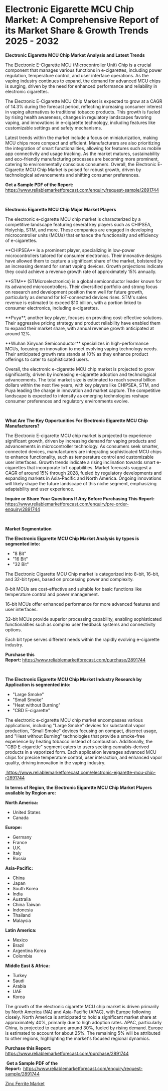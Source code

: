 <p><h1>Electronic Eigarette MCU Chip Market: A Comprehensive Report of its Market Share & Growth Trends 2025 - 2032</h1></p><p><strong>Electronic Eigarette MCU Chip Market Analysis and Latest Trends</strong></p>
<p><p>The Electronic E-Cigarette MCU (Microcontroller Unit) Chip is a crucial component that manages various functions in e-cigarettes, including power regulation, temperature control, and user interface operations. As the vaping industry continues to expand, the demand for advanced MCU chips is surging, driven by the need for enhanced performance and reliability in electronic cigarettes.</p><p>The Electronic E-Cigarette MCU Chip Market is expected to grow at a CAGR of 14.3% during the forecast period, reflecting increasing consumer interest in vaping alternatives to traditional tobacco products. This growth is fueled by rising health awareness, changes in regulatory landscapes favoring vaping, and innovations in e-cigarette technology, including features like customizable settings and safety mechanisms.</p><p>Latest trends within the market include a focus on miniaturization, making MCU chips more compact and efficient. Manufacturers are also prioritizing the integration of smart functionalities, allowing for features such as mobile app connectivity and usage tracking. As the market matures, sustainability and eco-friendly manufacturing processes are becoming more prominent, catering to environmentally conscious consumers. Overall, the Electronic E-Cigarette MCU Chip Market is poised for robust growth, driven by technological advancements and shifting consumer preferences.</p></p>
<p><strong>Get a Sample PDF of the Report:&nbsp;</strong> <a href="https://www.reliablemarketforecast.com/enquiry/request-sample/2891744?utm_campaign=2320&utm_medium=2&utm_source=Github&utm_content=ia&utm_term=14032025&utm_id=electronic-eigarette-mcu-chip">https://www.reliablemarketforecast.com/enquiry/request-sample/2891744</a></p>
<p>&nbsp;</p>
<p><strong>Electronic Eigarette MCU Chip Major Market Players</strong></p>
<p><p>The electronic e-cigarette MCU chip market is characterized by a competitive landscape featuring several key players such as CHIPSEA, Holychip, STM, and more. These companies are engaged in developing microcontroller units (MCUs) that enhance the functionality and efficiency of e-cigarettes.</p><p>**CHIPSEA** is a prominent player, specializing in low-power microcontrollers tailored for consumer electronics. Their innovative designs have allowed them to capture a significant share of the market, bolstered by an increasing demand for smart vaping devices. Growth projections indicate they could achieve a revenue growth rate of approximately 15% annually.</p><p>**STM** (STMicroelectronics) is a global semiconductor leader known for its advanced microcontrollers. Their diversified portfolio and strong focus on research and development position them well for future growth, particularly as demand for IoT-connected devices rises. STM's sales revenue is estimated to exceed $10 billion, with a portion linked to consumer electronics, including e-cigarettes.</p><p>**Puya**, another key player, focuses on providing cost-effective solutions. Their aggressive pricing strategy and product reliability have enabled them to expand their market share, with annual revenue growth anticipated at around 12%.</p><p>**Wuhan Xinyuan Semiconductor** specializes in high-performance MCUs, focusing on innovation to meet evolving vaping technology needs. Their anticipated growth rate stands at 10% as they enhance product offerings to cater to sophisticated users.</p><p>Overall, the electronic e-cigarette MCU chip market is projected to grow significantly, driven by increasing e-cigarette adoption and technological advancements. The total market size is estimated to reach several billion dollars within the next five years, with key players like CHIPSEA, STM, and Puya leading the charge in innovation and market capture. The competitive landscape is expected to intensify as emerging technologies reshape consumer preferences and regulatory environments evolve.</p></p>
<p>&nbsp;</p>
<p><strong>What Are The Key Opportunities For Electronic Eigarette MCU Chip Manufacturers?</strong></p>
<p><p>The Electronic E-cigarette MCU chip market is projected to experience significant growth, driven by increasing demand for vaping products and advancements in microcontroller technology. As consumers seek smarter, connected devices, manufacturers are integrating sophisticated MCU chips to enhance functionality, such as temperature control and customizable user interfaces. Growth trends indicate a rising inclination towards smart e-cigarettes that incorporate IoT capabilities. Market forecasts suggest a CAGR of around 15% through 2028, fueled by regulatory developments and expanding markets in Asia-Pacific and North America. Ongoing innovations will likely shape the future landscape of this niche segment, emphasizing adaptability and user experience.</p></p>
<p><strong>Inquire or Share Your Questions If Any Before Purchasing This Report:</strong> <a href="https://www.reliablemarketforecast.com/enquiry/pre-order-enquiry/2891744?utm_campaign=2320&utm_medium=2&utm_source=Github&utm_content=ia&utm_term=14032025&utm_id=electronic-eigarette-mcu-chip">https://www.reliablemarketforecast.com/enquiry/pre-order-enquiry/2891744</a></p>
<p>&nbsp;</p>
<p><strong>Market Segmentation</strong></p>
<p><strong>The Electronic Eigarette MCU Chip Market Analysis by types is segmented into:</strong></p>
<p><ul><li>"8 Bit"</li><li>"16 Bit"</li><li>"32 Bit"</li></ul></p>
<p><p>The Electronic Cigarette MCU Chip market is categorized into 8-bit, 16-bit, and 32-bit types, based on processing power and complexity. </p><p>8-bit MCUs are cost-effective and suitable for basic functions like temperature control and power management. </p><p>16-bit MCUs offer enhanced performance for more advanced features and user interfaces. </p><p>32-bit MCUs provide superior processing capability, enabling sophisticated functionalities such as complex user feedback systems and connectivity options. </p><p>Each bit type serves different needs within the rapidly evolving e-cigarette industry.</p></p>
<p><strong>Purchase this Report:&nbsp;</strong><a href="https://www.reliablemarketforecast.com/purchase/2891744?utm_campaign=2320&utm_medium=2&utm_source=Github&utm_content=ia&utm_term=14032025&utm_id=electronic-eigarette-mcu-chip">https://www.reliablemarketforecast.com/purchase/2891744</a></p>
<p>&nbsp;</p>
<p><strong>The Electronic Eigarette MCU Chip Market Industry Research by Application is segmented into:</strong></p>
<p><ul><li>"Large Smoke"</li><li>"Small Smoke"</li><li>"Heat without Burning"</li><li>"CBD E-cigarette"</li></ul></p>
<p><p>The electronic e-cigarette MCU chip market encompasses various applications, including "Large Smoke" devices for substantial vapor production, "Small Smoke" devices focusing on compact, discreet usage, and "Heat without Burning" technologies that provide a smoke-free experience by heating tobacco instead of combustion. Additionally, the "CBD E-cigarette" segment caters to users seeking cannabis-derived products in a vaporized form. Each application leverages advanced MCU chips for precise temperature control, user interaction, and enhanced vapor quality, driving innovation in the vaping industry.</p></p>
<p><a href="https://www.reliablemarketforecast.com/electronic-eigarette-mcu-chip-r2891744?utm_campaign=2320&utm_medium=2&utm_source=Github&utm_content=ia&utm_term=14032025&utm_id=electronic-eigarette-mcu-chip">&nbsp;https://www.reliablemarketforecast.com/electronic-eigarette-mcu-chip-r2891744</a></p>
<p><strong>In terms of Region, the Electronic Eigarette MCU Chip Market Players available by Region are:</strong></p>
<p>
    <p> <strong> North America: </strong>
        <ul>
            <li>United States</li>
            <li>Canada</li>
        </ul>
        </p> 
    <p> <strong> Europe: </strong>
        <ul>
            <li>Germany</li>
            <li>France</li>
            <li>U.K.</li>
            <li>Italy</li>
            <li>Russia</li>
        </ul>
        </p> 
    <p> <strong> Asia-Pacific: </strong>
        <ul>
            <li>China</li>
            <li>Japan</li>
            <li>South Korea</li>
            <li>India</li>
            <li>Australia</li>
            <li>China Taiwan</li>
            <li>Indonesia</li>
            <li>Thailand</li>
            <li>Malaysia</li>
        </ul>
        </p> 
    <p> <strong> Latin America: </strong>
        <ul>
            <li>Mexico</li>
            <li>Brazil</li>
            <li>Argentina Korea</li>
            <li>Colombia</li>
        </ul>
        </p> 
    <p> <strong> Middle East & Africa: </strong>
        <ul>
            <li>Turkey</li>
            <li>Saudi</li>
            <li>Arabia</li>
            <li>UAE</li>
            <li>Korea</li>
        </ul>
    </p>
    </p>
<p><p>The growth of the electronic cigarette MCU chip market is driven primarily by North America (NA) and Asia-Pacific (APAC), with Europe following closely. North America is anticipated to hold a significant market share at approximately 40%, primarily due to high adoption rates. APAC, particularly China, is projected to capture around 30%, fueled by rising demand. Europe is estimated to account for about 25%. The remaining 5% will be attributed to other regions, highlighting the market's focused regional dynamics.</p></p>
<p><strong>Purchase this Report: </strong><a href="https://www.reliablemarketforecast.com/purchase/2891744?utm_campaign=2320&utm_medium=2&utm_source=Github&utm_content=ia&utm_term=14032025&utm_id=electronic-eigarette-mcu-chip">https://www.reliablemarketforecast.com/purchase/2891744</a></p>
<p>&nbsp;<strong>Get a Sample PDF of the Report:&nbsp;&nbsp;</strong><a href="https://www.reliablemarketforecast.com/enquiry/request-sample/2891744?utm_campaign=2320&utm_medium=2&utm_source=Github&utm_content=ia&utm_term=14032025&utm_id=electronic-eigarette-mcu-chip">https://www.reliablemarketforecast.com/enquiry/request-sample/2891744</a></p>
<p><strong></strong></p>
<p><p><a href="https://github.com/cheryjhonson/Market-Research-Report-List-1/blob/main/zinc-ferrite-market.md?utm_campaign=2320&utm_medium=2&utm_source=Github&utm_content=ia&utm_term=14032025&utm_id=electronic-eigarette-mcu-chip">Zinc Ferrite Market</a></p></p>